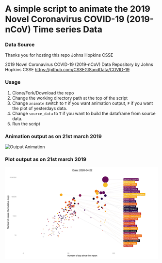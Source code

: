 
# A simple script to animate the 2019 Novel Coronavirus COVID-19 (2019-nCoV) Time series Data

### Data Source
Thanks you for hosting this repo Johns Hopkins CSSE

2019 Novel Coronavirus COVID-19 (2019-nCoV) Data Repository by Johns Hopkins CSSE
https://github.com/CSSEGISandData/COVID-19

### Usage
1. Clone/Fork/Download the repo 
2. Change the working directory path at the top of the script
3. Change `animate` switch to `T` if you want animation output, `F` if you want the plot of yesterdays data.
4. Change `source_data` to `T` if you want to build the dataframe from source data.
4. Run the script

### Animation output as on 21st march 2019
![Output Animation](https://github.com/rahulnyk/covid19_timeseries_animation/blob/master/output.gif)

### Plot output as on 21st march 2019
![Output Plot](https://github.com/rahulnyk/covid19_timeseries_animation/blob/master/output.jpeg) 